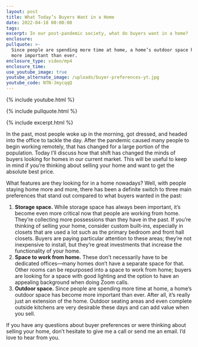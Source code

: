 ```yaml
---
layout: post
title: What Today’s Buyers Want in a Home
date: 2022-04-18 00:00:00
tags:
excerpt: In our post-pandemic society, what do buyers want in a home?
enclosure:
pullquote: >-
  Since people are spending more time at home, a home’s outdoor space has become
  more important than ever. 
enclosure_type: video/mp4
enclosure_time:
use_youtube_image: true
youtube_alternate_image: /uploads/buyer-preferences-yt.jpg
youtube_code: NTN-JmycqqQ
---
```

{% include youtube.html %}

{% include pullquote.html %}

{% include excerpt.html %}

In the past, most people woke up in the morning, got dressed, and headed into the office to tackle the day. After the pandemic caused many people to begin working remotely, that has changed for a large portion of the population. Today I’ll discuss how that shift has changed the minds of buyers looking for homes in our current market. This will be useful to keep in mind if you’re thinking about selling your home and want to get the absolute best price.&nbsp;

What features are they looking for in a home nowadays? Well, with people staying home more and more, there has been a definite switch to three main preferences that stand out compared to what buyers wanted in the past:

1. **Storage space.** While storage space has always been important, it’s become even more critical now that people are working from home. They’re collecting more possessions than they have in the past. If you’re thinking of selling your home, consider custom built-ins, especially in closets that are used a lot such as the primary bedroom and front hall closets. Buyers are paying particular attention to these areas; they’re not inexpensive to install, but they’re great investments that increase the functionality of your home.
2. **Space to work from home.** These don’t necessarily have to be dedicated offices—many homes don’t have a separate space for that. Other rooms can be repurposed into a space to work from home; buyers are looking for a space with good lighting and the option to have an appealing background when doing Zoom calls.
3. **Outdoor space.** Since people are spending more time at home, a home’s outdoor space has become more important than ever. After all, it’s really just an extension of the home. Outdoor seating areas and even complete outside kitchens are very desirable these days and can add value when you sell.

If you have any questions about buyer preferences or were thinking about selling your home, don’t hesitate to give me a call or send me an email. I’d love to hear from you.
